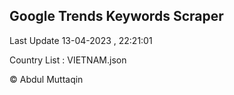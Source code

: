 

## Google Trends Keywords Scraper 
 
Last Update 13-04-2023 , 22:21:01

Country List :
VIETNAM.json



© Abdul Muttaqin 
